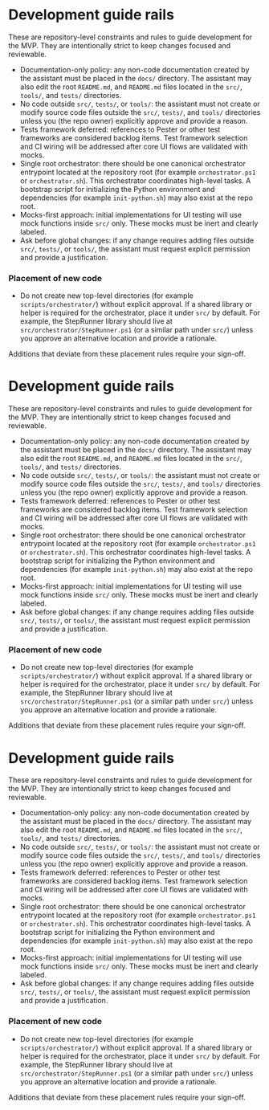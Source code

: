 <!-- Canonical development guiderails file with uppercase name -->

# Development guide rails

These are repository-level constraints and rules to guide development for the MVP. They are intentionally strict to keep changes focused and reviewable.

- Documentation-only policy: any non-code documentation created by the assistant must be placed in the `docs/` directory. The assistant may also edit the root `README.md`, and `README.md` files located in the `src/`, `tools/`, and `tests/` directories.
- No code outside `src/`, `tests/`, or `tools/`: the assistant must not create or modify source code files outside the `src/`, `tests/`, and `tools/` directories unless you (the repo owner) explicitly approve and provide a reason.
- Tests framework deferred: references to Pester or other test frameworks are considered backlog items. Test framework selection and CI wiring will be addressed after core UI flows are validated with mocks.
- Single root orchestrator: there should be one canonical orchestrator entrypoint located at the repository root (for example `orchestrator.ps1` or `orchestrator.sh`). This orchestrator coordinates high-level tasks. A bootstrap script for initializing the Python environment and dependencies (for example `init-python.sh`) may also exist at the repo root.
- Mocks-first approach: initial implementations for UI testing will use mock functions inside `src/` only. These mocks must be inert and clearly labeled.
- Ask before global changes: if any change requires adding files outside `src/`, `tests/`, or `tools/`, the assistant must request explicit permission and provide a justification.

### Placement of new code

- Do not create new top-level directories (for example `scripts/orchestrator/`) without explicit approval. If a shared library or helper is required for the orchestrator, place it under `src/` by default. For example, the StepRunner library should live at `src/orchestrator/StepRunner.ps1` (or a similar path under `src/`) unless you approve an alternative location and provide a rationale.

Additions that deviate from these placement rules require your sign-off.
# Development guide rails

These are repository-level constraints and rules to guide development for the MVP. They are intentionally strict to keep changes focused and reviewable.

- Documentation-only policy: any non-code documentation created by the assistant must be placed in the `docs/` directory. The assistant may also edit the root `README.md`, and `README.md` files located in the `src/`, `tools/`, and `tests/` directories.
- No code outside `src/`, `tests/`, or `tools/`: the assistant must not create or modify source code files outside the `src/`, `tests/`, and `tools/` directories unless you (the repo owner) explicitly approve and provide a reason.
- Tests framework deferred: references to Pester or other test frameworks are considered backlog items. Test framework selection and CI wiring will be addressed after core UI flows are validated with mocks.
- Single root orchestrator: there should be one canonical orchestrator entrypoint located at the repository root (for example `orchestrator.ps1` or `orchestrator.sh`). This orchestrator coordinates high-level tasks. A bootstrap script for initializing the Python environment and dependencies (for example `init-python.sh`) may also exist at the repo root.
- Mocks-first approach: initial implementations for UI testing will use mock functions inside `src/` only. These mocks must be inert and clearly labeled.
- Ask before global changes: if any change requires adding files outside `src/`, `tests/`, or `tools/`, the assistant must request explicit permission and provide a justification.

### Placement of new code

- Do not create new top-level directories (for example `scripts/orchestrator/`) without explicit approval. If a shared library or helper is required for the orchestrator, place it under `src/` by default. For example, the StepRunner library should live at `src/orchestrator/StepRunner.ps1` (or a similar path under `src/`) unless you approve an alternative location and provide a rationale.

Additions that deviate from these placement rules require your sign-off.
<!-- Development-only guiderails. This file should remain in development branches only. -->

# Development guide rails

These are repository-level constraints and rules to guide development for the MVP. They are intentionally strict to keep changes focused and reviewable.

- Documentation-only policy: any non-code documentation created by the assistant must be placed in the `docs/` directory. The assistant may also edit the root `README.md`, and `README.md` files located in the `src/`, `tools/`, and `tests/` directories.
- No code outside `src/`, `tests/`, or `tools/`: the assistant must not create or modify source code files outside the `src/`, `tests/`, and `tools/` directories unless you (the repo owner) explicitly approve and provide a reason.
- Tests framework deferred: references to Pester or other test frameworks are considered backlog items. Test framework selection and CI wiring will be addressed after core UI flows are validated with mocks.
- Single root orchestrator: there should be one canonical orchestrator entrypoint located at the repository root (for example `orchestrator.ps1` or `orchestrator.sh`). This orchestrator coordinates high-level tasks. A bootstrap script for initializing the Python environment and dependencies (for example `init-python.sh`) may also exist at the repo root.
- Mocks-first approach: initial implementations for UI testing will use mock functions inside `src/` only. These mocks must be inert and clearly labeled.
- Ask before global changes: if any change requires adding files outside `src/`, `tests/`, or `tools/`, the assistant must request explicit permission and provide a justification.

### Placement of new code

- Do not create new top-level directories (for example `scripts/orchestrator/`) without explicit approval. If a shared library or helper is required for the orchestrator, place it under `src/` by default. For example, the StepRunner library should live at `src/orchestrator/StepRunner.ps1` (or a similar path under `src/`) unless you approve an alternative location and provide a rationale.

Additions that deviate from these placement rules require your sign-off.
